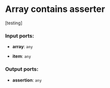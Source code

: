 # Array contains asserter

[testing]

### Input ports:

* __array__: `any`


* __item__: `any`


### Output ports:

* __assertion__: `any`


